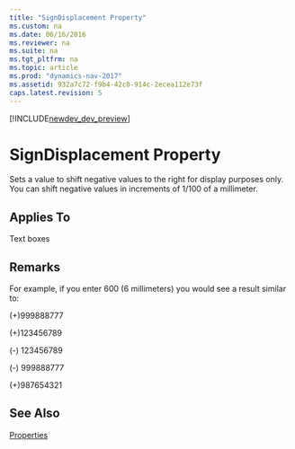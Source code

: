 ```yaml
---
title: "SignDisplacement Property"
ms.custom: na
ms.date: 06/16/2016
ms.reviewer: na
ms.suite: na
ms.tgt_pltfrm: na
ms.topic: article
ms.prod: "dynamics-nav-2017"
ms.assetid: 932a7c72-f9b4-42c0-914c-2ecea112e73f
caps.latest.revision: 5
---
```


[!INCLUDE[newdev_dev_preview](../includes/newdev_dev_preview.md)]

# SignDisplacement Property
Sets a value to shift negative values to the right for display purposes only. You can shift negative values in increments of 1/100 of a millimeter.  
  
## Applies To  
 Text boxes  
  
## Remarks  
 For example, if you enter 600 (6 millimeters) you would see a result similar to:  
  
 (+)999888777  
  
 (+)123456789  
  
 (-) 123456789  
  
 (-) 999888777  
  
 (+)987654321  
  
## See Also  
 [Properties](devenv-properties.md)